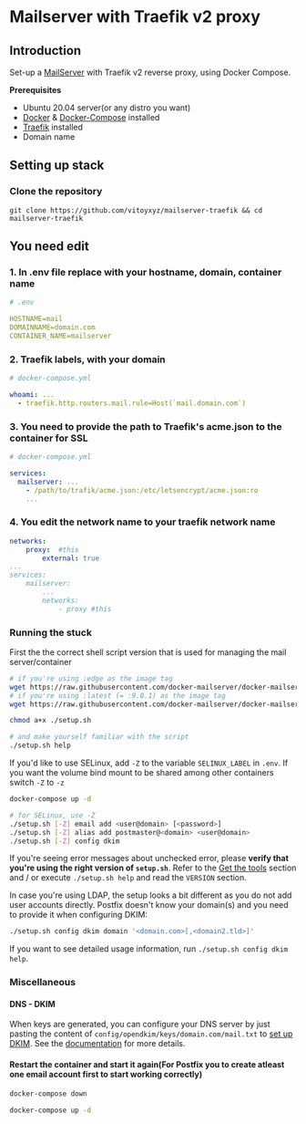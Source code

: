 # Mailserver with Traefik v2 proxy

## Introduction

Set-up a [MailServer](https://github.com/vitoyxyz/docker-mailserver) with Traefik v2 reverse proxy, using Docker Compose.

**Prerequisites**

- Ubuntu 20.04 server(or any distro you want)
- [Docker](https://docs.docker.com/engine/install/) & [Docker-Compose](https://docs.docker.com/compose/install/) installed
- [Traefik](https://doc.traefik.io/traefik/getting-started/install-traefik/) installed
- Domain name

## Setting up stack

### Clone the repository

```shell
git clone https://github.com/vitoyxyz/mailserver-traefik && cd mailserver-traefik
```

## You need edit

### 1. In .env file replace with your hostname, domain, container name

```yml
# .env

HOSTNAME=mail
DOMAINNAME=domain.com
CONTAINER_NAME=mailserver
```

### 2. Traefik labels, with your domain

```yml
# docker-compose.yml

whoami: ...
  - traefik.http.routers.mail.rule=Host(`mail.domain.com`)
```

### 3. You need to provide the path to Traefik's acme.json to the container for SSL

```yml
# docker-compose.yml

services:
  mailserver: ...
    - /path/to/trafik/acme.json:/etc/letsencrypt/acme.json:ro
    ...
```

### 4. You edit the network name to your traefik network name

```yml
networks:
    proxy:  #this
        external: true
...
services:
    mailserver:
        ...
        networks:
            - proxy #this
```

### Running the stuck

First the the correct shell script version that is used for managing the mail server/container

```BASH
# if you're using :edge as the image tag
wget https://raw.githubusercontent.com/docker-mailserver/docker-mailserver/master/setup.sh
# if you're using :latest (= :9.0.1) as the image tag
wget https://raw.githubusercontent.com/docker-mailserver/docker-mailserver/v9.0.1/setup.sh

chmod a+x ./setup.sh

# and make yourself familiar with the script
./setup.sh help
```

If you'd like to use SELinux, add `-Z` to the variable `SELINUX_LABEL` in `.env`. If you want the volume bind mount to be shared among other containers switch `-Z` to `-z`

```BASH
docker-compose up -d

# for SELinux, use -Z
./setup.sh [-Z] email add <user@domain> [<password>]
./setup.sh [-Z] alias add postmaster@<domain> <user@domain>
./setup.sh [-Z] config dkim
```

If you're seeing error messages about unchecked error, please **verify that you're using the right version of `setup.sh`**. Refer to the [Get the tools](https://github.com/docker-mailserver/docker-mailserver#get-the-tools) section and / or execute `./setup.sh help` and read the `VERSION` section.

In case you're using LDAP, the setup looks a bit different as you do not add user accounts directly. Postfix doesn't know your domain(s) and you need to provide it when configuring DKIM:

```BASH
./setup.sh config dkim domain '<domain.com>[,<domain2.tld>]'
```

If you want to see detailed usage information, run `./setup.sh config dkim help`.

### Miscellaneous

#### DNS - DKIM

When keys are generated, you can configure your DNS server by just pasting the content of `config/opendkim/keys/domain.com/mail.txt` to [set up DKIM](https://mxtoolbox.com/dmarc/dkim/setup/how-to-setup-dkim). See the [documentation](https://docker-mailserver.github.io/docker-mailserver/edge/config/best-practices/dkim/) for more details.

#### Restart the container and start it again(For Postfix you to create atleast one email account first to start working correctly)

```BASH
docker-compose down

docker-compose up -d
```
